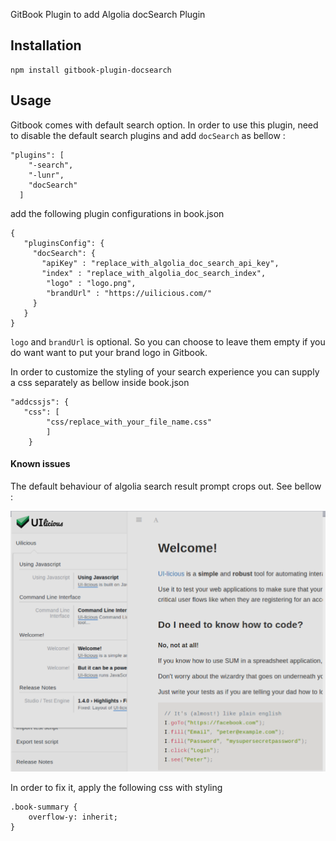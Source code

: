 GitBook Plugin to add Algolia docSearch Plugin

## Installation

```
npm install gitbook-plugin-docsearch
```

## Usage
Gitbook comes with default search option. In order to use this plugin, need to disable the default search plugins and add `docSearch` as bellow :

```
"plugins": [
    "-search",
    "-lunr",
    "docSearch"
  ]
```
add the following plugin configurations in book.json

```
{
   "pluginsConfig": {
     "docSearch": {
       "apiKey" : "replace_with_algolia_doc_search_api_key",
       "index" : "replace_with_algolia_doc_search_index",
        "logo" : "logo.png",
        "brandUrl" : "https://uilicious.com/"
     }
   }
}
```

`logo` and `brandUrl` is optional. So you can choose to leave them empty if you do want want to put your brand logo in Gitbook.

In order to customize the styling of your search experience you can supply a css separately as bellow inside book.json

```
"addcssjs": {
   "css": [
        "css/replace_with_your_file_name.css"
        ]
    }
```

#### Known issues

The default behaviour of algolia search result prompt crops out.
See bellow :

![](known-issue.png?raw=true)

In order to fix it, apply the following css with styling

```
.book-summary {
    overflow-y: inherit;
}
```
